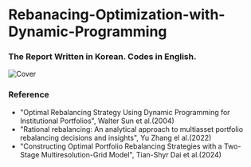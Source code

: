 # Rebanacing-Optimization-with-Dynamic-Programming

### The Report Written in Korean. Codes in English.
![Cover](https://github.com/research-go/Rebanacing-Optimization-with-Dynamic-Programming/assets/139042161/1d517a28-0706-4e15-b0e5-1b3b02d31f2b)
### Reference
- "Optimal Rebalancing Strategy Using Dynamic Programming for Institutional Portfolios", Walter Sun et al.(2004)
- "Rational rebalancing: An analytical approach to multiasset portfolio rebalancing decisions and insights", Yu Zhang el al.(2022)
- "Constructing Optimal Portfolio Rebalancing Strategies with a Two-Stage Multiresolution-Grid Model", Tian-Shyr Dai et al.(2024)
